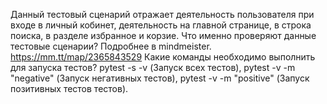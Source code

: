 Данный тестовый сценарий отражает деятельность пользователя  при входе в личный кобинет, деятельность на главной странице, в строка поиска, в разделе избранное и корзие. 
Что именно проверяют данные тестовые сценарии? Подробнее в mindmeister. https://mm.tt/map/2365843529
Какие команды необходимо выполнить для запуска тестов?
pytest -s -v (Запуск всех тестов),
pytest -v -m "negative" (Запуск негативных тестов),
pytest -v -m "positive" (Запуск позитивных тестов тестов).
      
